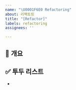 ```yaml
---
name: "\U0001F6E0️ Refactoring"
about: 리팩토링
title: "[Refactor]"
labels: refactoring
assignees: ''

---
```


## 📌 개요
<!-- 리팩토링의 목적을 간단하게 설명해주세요. -->

## ✅ 투두 리스트
<!-- 코드베이스에서 개선하고자 하는 주요 지점들을 목록화 해주세요. -->
-
